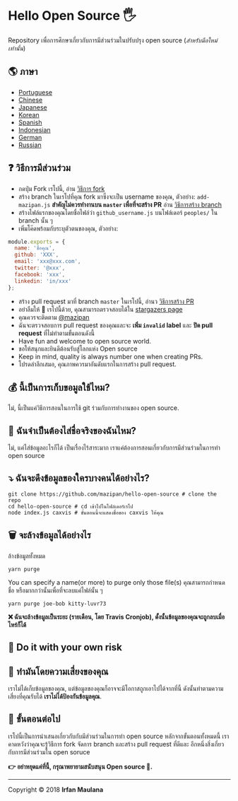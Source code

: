 # Hello Open Source 🖐️

Repository เพื่อการศึกษาเกี่ยวกับการมีส่วนร่วมในปรับปรุง open source (_สำหรับมือใหม่เท่านั้น_)


## 🌎 ภาษา

- [Portuguese](https://github.com/mazipan/hello-open-source/blob/master/README-PT-BR.md)
- [Chinese](https://github.com/mazipan/hello-open-source/blob/master/README-CHI.md)
- [Japanese](https://github.com/mazipan/hello-open-source/blob/master/README-JP.md)
- [Korean](https://github.com/mazipan/hello-open-source/blob/master/README-KR.md)
- [Spanish](https://github.com/mazipan/hello-open-source/blob/master/README-ES.md)
- [Indonesian](https://github.com/mazipan/hello-open-source/blob/master/README-ID.md)
- [German](https://github.com/mazipan/hello-open-source/blob/master/README-DE.md)
- [Russian](https://github.com/mazipan/hello-open-source/blob/master/README-RU.md)

## ❓ วิธีการมีส่วนร่วม

- กดปุ่ม Fork เรโปนี้, อ่าน [วิธีการ fork](https://help.github.com/articles/fork-a-repo/)
- สร้าง branch ในเรโปที่คุณ fork มาซึ่งจะเป็น username ของคุณ, ตัวอย่าง: `add-mazipan.js` **สำคัญไม่ควรทำงานบน `master` เพื่อที่จะสร้าง PR**
  อ่าน [วิธีการสร้าง branch](https://help.github.com/articles/creating-and-deleting-branches-within-your-repository/)
- สร้างไฟล์แรกของคุณโดยชื่อไฟล์ว่า `github_username.js` บนโฟล์เดอร์ `peoples/` ใน branch นั้น ๆ
- เพิ่มโค๊ดพร้อมกับระบุตัวตนของคุณ, ตัวอย่าง:

```js
module.exports = {
  name: 'ชื่อคุณ',
  github: 'XXX',
  email: 'xxx@xxx.com',
  twitter: '@xxx',
  facebook: 'xxx',
  linkedin: 'in/xxx'
};
```

- สร้าง pull request มาที่ branch `master` ในเรโปนี้, อ่านว [วิธีการสร้าง PR](https://help.github.com/articles/creating-a-pull-request/)
- อย่าลืมให้ 🌟 เรโปนี้ด้วย, คุณสามารถตรวจสอบได้ใน [stargazers page](https://github.com/mazipan/hello-open-source/stargazers)
- คุณควรจะติดตาม [@mazipan](https://github.com/mazipan)
- ฉันจะตรวจสอบการ pull request ของคุณและจะ **เพิ่ม `invalid` label** และ **ปิด pull request** ที่ไม่ทำตามขั้นตอนดังนี้
- Have fun and welcome to open source world.
- ขอให้สนุกและยินดีต้อนรับสู่โลกแห่ง Open source
- Keep in mind, quality is always number one when creating PRs.
- โปรดลำลึกเสมอ, คุณภาพควรมาอันดับแรกในการสร้าง pull request.

## 💰 นี้เป็นการเก็บขอมูลใช้ไหม?

ไม่, นี้เป็นแค่วิธีการสอนในการใช้ git ร่วมกับการทำงานของ open source.

## 🥶 ฉันจำเป็นต้องไส่ชื่อจริงของฉันไหม?

ไม่, แค่ไส่ข้อมูลอะไรก็ได้ เป็นเรื่องไร้สาระมาก เราแค่ต้องการสอนเกี่ยวกับการมีส่วนร่วมในการทำ open source

## ⤵️ ฉันจะดึงข้อมูลของใครบางคนได้อย่างไร?

```shell
git clone https://github.com/mazipan/hello-open-source # clone the repo
cd hello-open-source # cd เข้าไปในโฟล์เดอร์เรโป
node index.js caxvis # ขั้นตอนนี้จะแสดงชื่อของ caxvis ให้คุณ
```

## 🗑️ จะล้างข้อมูลได้อย่างไร

ล้างข้อมูลทั้งหมด

```shell
yarn purge
```

 You can specify a name(or more) to purge only those file(s)
 คุณสามารถกำหนด ชื่อ หรือมากกว่านั้นเพื่อที่จะลบแค่ไฟล์นั้น ๆ

```shell
yarn purge joe-bob kitty-luvr73
```

**❌ ฉันจะล้างข้อมูลเป็นระยะ (รายเดือน, โดย Travis Cronjob), ดั้งนั้นข้อมูลของคุณจะถูกลบเมื่อไหร่ก็ได้**

## 🙈 Do it with your own risk
## 🙈 ทำมันโดยความเสี่ยงของคุณ

เราไม่ได้เก็บข้อมูลของคุณ, แต่ข้อมูลของคุณก็อาจจะมีโอกาสถูกเอาไปได้จากที่นี้ ดังนั้นทำตามความเสี่ยงที่คุณรับได้ **เราไม่ได้ป้องกันข้อมูลคุณ**.

## 🚶 ขั้นตอนต่อไป

เรโปนี้เป็นการนำเสนอเกี่ยวกับกับมีส่วนร่วมในการทำ open source
หลักจากขั้นตอนทั้งหมดนี้ เราคาดหวังว่าคุณจะรู้วิธีการ fork จัดการ branch และสร้าง pull request ที่ดีและ อีกหนึ่งสิ่งเกี่ยวกับการมีส่วนร่วมใน open soruce

**👉 อย่าหยุดแค่ที่นี้, กรุณาพยายามสนับสนุน Open source 🙏.**

---

Copyright © 2018 **Irfan Maulana**
